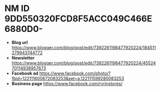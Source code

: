 # NM ID 9DD550320FCD8F5ACC049C466E6880D0-
- __Blog url__ https://www.blogger.com/blog/post/edit/7392261198477920224/184511279943744772
- __Newsletter__ https://www.blogger.com/blog/post/edit/7392261198477920224/4552470114938957673
- __Facebook ad__ https://www.facebook.com/photo/?fbid=122111600672083253&set=a.122111599280083253
- __Business page__ https://www.facebook.com/ryrinstores/
